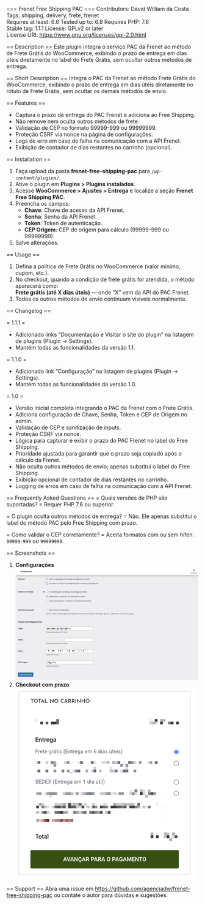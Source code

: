 === Frenet Free Shipping PAC ===
Contributors: David William da Costa
Tags: shipping, delivery, frete, frenet  
Requires at least: 6.6
Tested up to: 6.8
Requires PHP: 7.6  
Stable tag: 1.1.1
License: GPLv2 or later  
License URI: https://www.gnu.org/licenses/gpl-2.0.html

== Description ==
Este plugin integra o serviço PAC da Frenet ao método de Frete Grátis do WooCommerce, exibindo o prazo de entrega em dias úteis diretamente no label do Frete Grátis, sem ocultar outros métodos de entrega.

== Short Description ==
Integra o PAC da Frenet ao método Frete Grátis do WooCommerce, exibindo o prazo de entrega em dias úteis diretamente no rótulo de Frete Grátis, sem ocultar os demais métodos de envio.

== Features ==

- Captura o prazo de entrega do PAC Frenet e adiciona ao Free Shipping.
- Não remove nem oculta outros métodos de frete.
- Validação de CEP no formato 99999-999 ou 99999999.
- Proteção CSRF via nonce na página de configurações.
- Logs de erro em caso de falha na comunicação com a API Frenet.
- Exibição de contador de dias restantes no carrinho (opcional).

== Installation ==

1. Faça upload da pasta **frenet-free-shipping-pac** para `/wp-content/plugins/`.
2. Ative o plugin em **Plugins > Plugins instalados**.
3. Acesse **WooCommerce > Ajustes > Entrega** e localize a seção **Frenet Free Shipping PAC**.
4. Preencha os campos:
   - **Chave**: Chave de acesso da API Frenet.
   - **Senha**: Senha da API Frenet.
   - **Token**: Token de autenticação.
   - **CEP Origem**: CEP de origem para cálculo (99999-999 ou 99999999).
5. Salve alterações.

== Usage ==

1. Defina a política de Frete Grátis no WooCommerce (valor mínimo, cupom, etc.).
2. No checkout, quando a condição de frete grátis for atendida, o método aparecerá como:  
   **Frete grátis (até X dias úteis)** — onde “X” vem da API do PAC Frenet.
3. Todos os outros métodos de envio continuam visíveis normalmente.

== Changelog ==

= 1.1.1 =

- Adicionado links “Documentação e Visitar o site do plugin” na listagem de plugins (Plugin → Settings).
- Mantém todas as funcionalidades da versão 1.1.

= 1.1.0 =

- Adicionado link “Configuração” na listagem de plugins (Plugin → Settings).
- Mantém todas as funcionalidades da versão 1.0.

= 1.0 =

- Versão inicial completa integrando o PAC da Frenet com o Frete Grátis.
- Adiciona configuração de Chave, Senha, Token e CEP de Origem no admin.
- Validação de CEP e sanitização de inputs.
- Proteção CSRF via nonce.
- Lógica para capturar e exibir o prazo do PAC Frenet no label do Free Shipping.
- Prioridade ajustada para garantir que o prazo seja copiado após o cálculo da Frenet.
- Não oculta outros métodos de envio; apenas substitui o label do Free Shipping.
- Exibição opcional de contador de dias restantes no carrinho.
- Logging de erros em caso de falha na comunicação com a API Frenet.

== Frequently Asked Questions ==
= Quais versões de PHP são suportadas? =
Requer PHP 7.6 ou superior.

= O plugin oculta outros métodos de entrega? =
Não. Ele apenas substitui o label do método PAC pelo Free Shipping com prazo.

= Como validar o CEP corretamente? =
Aceita formatos com ou sem hífen: `99999-999` ou `99999999`.

== Screenshots ==

1. **Configurações**  
   ![Configurações](/assets/screenshot-1.jpg)
2. **Checkout com prazo**  
   ![Checkout](/assets/screenshot-2.jpg)

== Support ==
Abra uma issue em https://github.com/agenciadw/frenet-free-shipping-pac ou contate o autor para dúvidas e sugestões.
